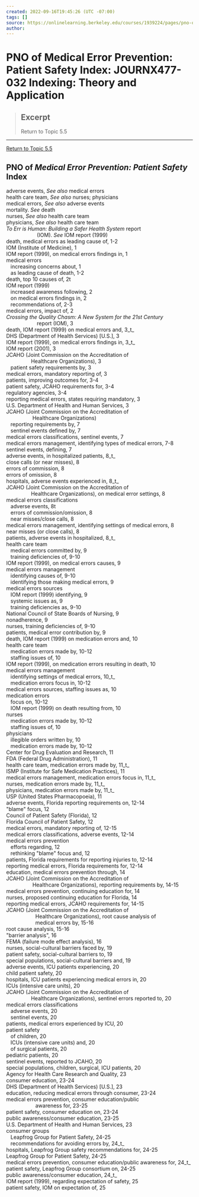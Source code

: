 ```yaml
---
created: 2022-09-16T19:45:26 (UTC -07:00)
tags: []
source: https://onlinelearning.berkeley.edu/courses/1939224/pages/pno-of-medical-error-prevention-patient-safety-index
author: 
---
```


# PNO of Medical Error Prevention: Patient Safety Index: JOURNX477-032 Indexing: Theory and Application

> ## Excerpt
> Return to Topic 5.5

---
[Return to Topic 5.5](https://onlinelearning.berkeley.edu/courses/1939224/pages/5-dot-5-example-of-the-indexing-process "5.5 Example Of The Indexing Process")

## PNO of _Medical Error Prevention: Patient Safety_ Index

adverse events, _See also_ medical errors  
health care team, _See also_ nurses; physicians  
medical errors, _See also_ adverse events  
mortality. _See_ death  
nurses, _See also_ health care team  
physicians, _See also_ health care team  
_To Err is Human: Building a Safer Health System_ report  
                     (IOM). _See_ IOM report (1999)  
death, medical errors as leading cause of, 1-2  
IOM (Institute of Medicine), 1  
IOM report (1999), on medical errors findings in, 1  
medical errors  
   increasing concerns about, 1  
   as leading cause of death, 1-2  
death, top 10 causes of, 2t  
IOM report (1999)  
   increased awareness following, 2  
   on medical errors findings in, 2  
   recommendations of, 2-3  
medical errors, impact of, 2  
_Crossing the Quality Chasm: A New System for the 21st Century_  
                     report (IOM), 3  
death, IOM report (1999) on medical errors and, 3_t_  
DHS (Department of Health Services) \[U.S.\], 3  
IOM report (1999), on medical errors findings in, 3_t_  
IOM report (2001), 3  
JCAHO (Joint Commission on the Accreditation of  
                 Healthcare Organizations), 3  
   patient safety requirements by, 3  
medical errors, mandatory reporting of, 3  
patients, improving outcomes for, 3-4  
patient safety, JCAHO requirements for, 3-4  
regulatory agencies, 3-4  
reporting medical errors, states requiring mandatory, 3  
U.S. Department of Health and Human Services, 3  
JCAHO (Joint Commission on the Accreditation of  
                  Healthcare Organizations)  
   reporting requirements by, 7  
   sentinel events defined by, 7  
medical errors classifications, sentinel events, 7  
medical errors management, identifying types of medical errors, 7-8  
sentinel events, defining, 7  
adverse events, in hospitalized patients, 8_t_  
close calls (or near misses), 8  
errors of commission, 8  
errors of omission, 8  
hospitals, adverse events experienced in, 8_t_  
JCAHO (Joint Commission on the Accreditation of  
                 Healthcare Organizations), on medical error settings, 8  
medical errors classifications  
   adverse events, 8t  
   errors of commission/omission, 8  
   near misses/close calls, 8  
medical errors management, identifying settings of medical errors, 8  
near misses (or close calls), 8  
patients, adverse events in hospitalized, 8_t_  
health care team  
   medical errors committed by, 9  
   training deficiencies of, 9-10  
IOM report (1999), on medical errors causes, 9  
medical errors management  
   identifying causes of, 9-10  
   identifying those making medical errors, 9  
medical errors sources  
   IOM report (1999) identifying, 9  
   systemic issues as, 9  
   training deficiencies as, 9-10  
National Council of State Boards of Nursing, 9  
nonadherence, 9  
nurses, training deficiencies of, 9-10  
patients, medical error contribution by, 9  
death, IOM report (1999) on medication errors and, 10  
health care team  
   medication errors made by, 10-12  
   staffing issues of, 10  
IOM report (1999), on medication errors resulting in death, 10  
medical errors management  
   identifying settings of medical errors, 10_t_  
   medication errors focus in, 10-12  
medical errors sources, staffing issues as, 10  
medication errors  
   focus on, 10-12  
   IOM report (1999) on death resulting from, 10  
nurses  
   medication errors made by, 10-12  
   staffing issues of, 10  
physicians  
   illegible orders written by, 10  
   medication errors made by, 10-12  
Center for Drug Evaluation and Research, 11  
FDA (Federal Drug Administration), 11  
health care team, medication errors made by, 11_t_  
ISMP (Institute for Safe Medication Practices), 11  
medical errors management, medication errors focus in, 11_t_  
nurses, medication errors made by, 11_t_  
physicians, medication errors made by, 11_t_  
USP (United States Pharmacopoeia), 11  
adverse events, Florida reporting requirements on, 12-14  
"blame" focus, 12  
Council of Patient Safety (Florida), 12  
Florida Council of Patient Safety, 12  
medical errors, mandatory reporting of, 12-15  
medical errors classifications, adverse events, 12-14  
medical errors prevention  
   efforts regarding, 12  
   rethinking "blame" focus and, 12  
patients, Florida requirements for reporting injuries to, 12-14  
reporting medical errors, Florida requirements for, 12-14  
education, medical errors prevention through, 14  
JCAHO (Joint Commission on the Accreditation of  
                  Healthcare Organizations), reporting requirements by, 14-15  
medical errors prevention, continuing education for, 14  
nurses, proposed continuing education for Florida, 14  
reporting medical errors, JCAHO requirements for, 14-15  
JCAHO (Joint Commission on the Accreditation of  
                    Healthcare Organizations), root cause analysis of  
                    medical errors by, 15-16  
root cause analysis, 15-16  
"barrier analysis", 16  
FEMA (failure mode effect analysis), 16  
nurses, social-cultural barriers faced by, 19  
patient safety, social-cultural barriers to, 19  
special populations, social-cultural barriers and, 19  
adverse events, ICU patients experiencing, 20  
child patient safety, 20  
hospitals, ICU patients experiencing medical errors in, 20  
ICUs (intensive care units), 20  
JCAHO (Joint Commission on the Accreditation of  
                 Healthcare Organizations), sentinel errors reported to, 20  
medical errors classifications  
   adverse events, 20  
   sentinel events, 20  
patients, medical errors experienced by ICU, 20  
patient safety  
   of children, 20  
   ICUs (intensive care units) and, 20  
   of surgical patients, 20  
pediatric patients, 20  
sentinel events, reported to JCAHO, 20  
special populations, children, surgical, ICU patients, 20  
Agency for Health Care Research and Quality, 23  
consumer education, 23-24  
DHS (Department of Health Services) \[U.S.\], 23  
education, reducing medical errors through consumer, 23-24  
medical errors prevention, consumer education/public  
                    awareness for, 23-25  
patient safety, consumer education on, 23-24  
public awareness/consumer education, 23-25  
U.S. Department of Health and Human Services, 23  
consumer groups  
   Leapfrog Group for Patient Safety, 24-25  
   recommendations for avoiding errors by, 24_t_  
hospitals, Leapfrog Group safety recommendations for, 24-25  
Leapfrog Group for Patient Safety, 24-25  
medical errors prevention, consumer education/public awareness for, 24_t_  
patient safety, Leapfrog Group consortium on, 24-25  
public awareness/consumer education, 24_t_  
IOM report (1999), regarding expectation of safety, 25  
patient safety, IOM on expectation of, 25
